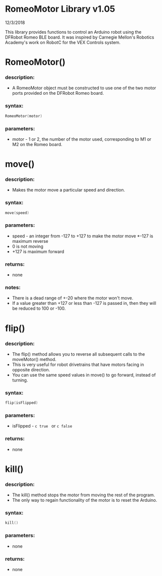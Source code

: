 # RomeoMotor Library v1.05
12/3/2018

This library provides functions to control an Arduino robot using the DFRobot Romeo BLE board.
It was inspired by Carnegie Mellon's Robotics Academy's work on RobotC for the VEX Controls system.


# RomeoMotor()
### description:
* A RomeoMotor object must be constructed to use one of the two motor ports provided on the DFRobot Romeo board.
### syntax:
```c
RomeoMotor(motor)
```
### parameters:
* motor - 1 or 2, the number of the motor used, corresponding to M1 or M2 on the Romeo board.


# move()
### description:
* Makes the motor move a particular speed and direction.
### syntax:
```c
move(speed)
```
### parameters:
* speed - an integer from -127 to +127 to make the motor move
 *-127 is maximum reverse
 * 0 is not moving
 * +127 is maximum forward
### returns:
 * none
### notes:
* There is a dead range of +-20 where the motor won't move.
* If a value greater than +127 or less than -127 is passed in, then they will be reduced to 100 or -100.


# flip()
### description:
* The flip() method allows you to reverse all subsequent calls to the moveMotor() method.
* This is very useful for robot drivetrains that have motors facing in opposite direction.
* You can use the same speed values in move() to go forward, instead of turning.
### syntax:
```c
flip(isFlipped)
```
### parameters:
* isFlipped - ```c true ``` or ```c false```
### returns:
 * none
 
 
# kill()
### description:
* The kill() method stops the motor from moving the rest of the program.
* The only way to regain functionality of the motor is to reset the Arduino.
### syntax:
```c
kill()
```
 ### parameters:
 * none
 ### returns:
 * none

 
